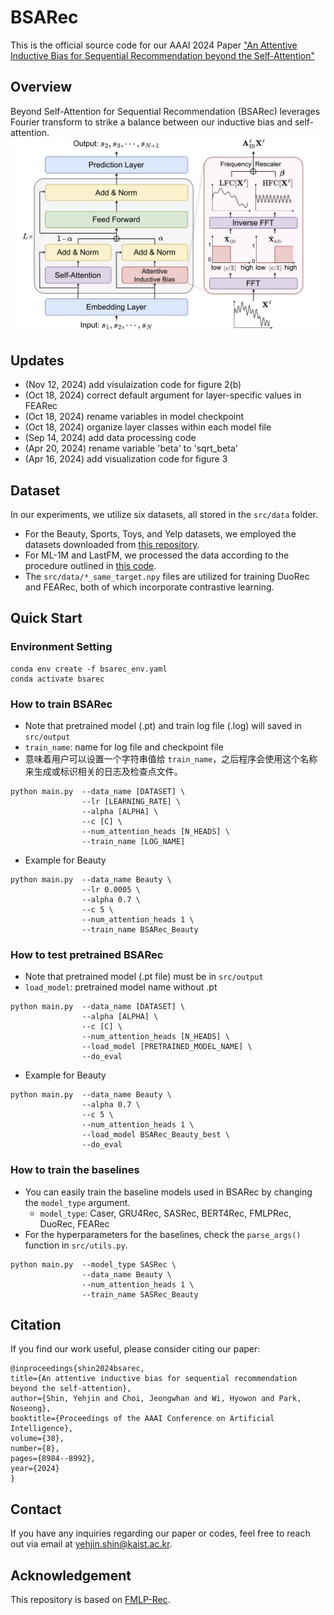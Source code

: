 # BSARec
This is the official source code for our AAAI 2024 Paper ["An Attentive Inductive Bias for Sequential Recommendation beyond the Self-Attention"](https://arxiv.org/abs/2312.10325)

## Overview
Beyond Self-Attention for Sequential Recommendation (BSARec) leverages Fourier transform to strike a balance between our inductive bias and self-attention.
![BSARec](fig/model_architecture.png)

## Updates
- (Nov 12, 2024) add visulaization code for figure 2(b)
- (Oct 18, 2024) correct default argument for layer-specific values in FEARec
- (Oct 18, 2024) rename variables in model checkpoint
- (Oct 18, 2024) organize layer classes within each model file
- (Sep 14, 2024) add data processing code
- (Apr 20, 2024) rename variable 'beta' to 'sqrt_beta'
- (Apr 16, 2024) add visualization code for figure 3

## Dataset
In our experiments, we utilize six datasets, all stored in the `src/data` folder. 
- For the Beauty, Sports, Toys, and Yelp datasets, we employed the datasets downloaded from [this repository](https://github.com/Woeee/FMLP-Rec). 
- For ML-1M and LastFM, we processed the data according to the procedure outlined in [this code](https://github.com/RUCAIBox/CIKM2020-S3Rec/blob/master/data/data_process.py).
- The `src/data/*_same_target.npy` files are utilized for training DuoRec and FEARec, both of which incorporate contrastive learning.

## Quick Start
### Environment Setting
```
conda env create -f bsarec_env.yaml
conda activate bsarec
```

### How to train BSARec
- Note that pretrained model (.pt) and train log file (.log) will saved in `src/output`
- `train_name`: name for log file and checkpoint file
- 意味着用户可以设置一个字符串值给 `train_name`，之后程序会使用这个名称来生成或标识相关的日志及检查点文件。
```
python main.py  --data_name [DATASET] \
                --lr [LEARNING_RATE] \
                --alpha [ALPHA] \ 
                --c [C] \
                --num_attention_heads [N_HEADS] \
                --train_name [LOG_NAME]
```
- Example for Beauty
```
python main.py  --data_name Beauty \
                --lr 0.0005 \
                --alpha 0.7 \
                --c 5 \
                --num_attention_heads 1 \
                --train_name BSARec_Beauty
```

### How to test pretrained BSARec
- Note that pretrained model (.pt file) must be in `src/output`
- `load_model`: pretrained model name without .pt
```
python main.py  --data_name [DATASET] \
                --alpha [ALPHA] \ 
                --c [C] \
                --num_attention_heads [N_HEADS] \
                --load_model [PRETRAINED_MODEL_NAME] \
                --do_eval
```
- Example for Beauty
```
python main.py  --data_name Beauty \
                --alpha 0.7 \
                --c 5 \
                --num_attention_heads 1 \
                --load_model BSARec_Beauty_best \
                --do_eval
```

### How to train the baselines
- You can easily train the baseline models used in BSARec by changing the `model_type` argument.
    - `model_type`: Caser, GRU4Rec, SASRec, BERT4Rec, FMLPRec, DuoRec, FEARec
- For the hyperparameters for the baselines, check the `parse_args()` function in `src/utils.py`.
```
python main.py  --model_type SASRec \
                --data_name Beauty \
                --num_attention_heads 1 \
                --train_name SASRec_Beauty
```

## Citation
If you find our work useful, please consider citing our paper:
```
@inproceedings{shin2024bsarec,
title={An attentive inductive bias for sequential recommendation beyond the self-attention},
author={Shin, Yehjin and Choi, Jeongwhan and Wi, Hyowon and Park, Noseong},
booktitle={Proceedings of the AAAI Conference on Artificial Intelligence},
volume={38},
number={8},
pages={8984--8992},
year={2024}
}
```

## Contact
If you have any inquiries regarding our paper or codes, feel free to reach out via email at yehjin.shin@kaist.ac.kr.

## Acknowledgement
This repository is based on [FMLP-Rec](https://github.com/Woeee/FMLP-Rec).
